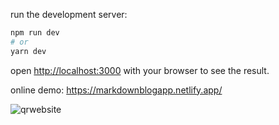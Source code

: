 
run the development server:

```bash
npm run dev
# or
yarn dev
```

open [http://localhost:3000](http://localhost:3000) with your browser to see the result.


online demo:
https://markdownblogapp.netlify.app/

![qrwebsite](https://user-images.githubusercontent.com/46625829/215495843-798754ba-2f14-4e1f-83c1-f774eb22e3c0.svg)
